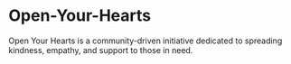 # Open-Your-Hearts
Open Your Hearts is a community-driven initiative dedicated to spreading kindness, empathy, and support to those in need.
